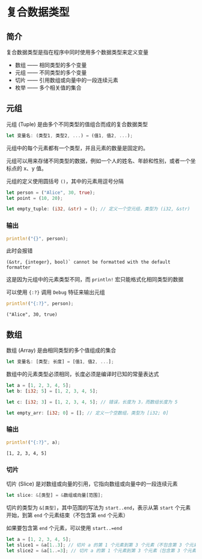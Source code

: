 # 复合数据类型

## 简介

复合数据类型是指在程序中同时使用多个数据类型来定义变量

- 数组 —— 相同类型的多个变量
- 元组 —— 不同类型的多个变量
- 切片 —— 引用数组或向量中的一段连续元素
- 枚举 —— 多个相关值的集合


## 元组

元组 (Tuple) 是由多个不同类型的值组合而成的复合数据类型

```rust
let 变量名: (类型1, 类型2, ...) = (值1, 值2, ...);
```

元组中的每个元素都有一个类型，并且元素的数量是固定的。

元组可以用来存储不同类型的数据，例如一个人的姓名、年龄和性别，或者一个坐标点的 x、y 值。

元组的定义使用圆括号 `()`，其中的元素用逗号分隔

```rust
let person = ("Alice", 30, true);
let point = (10, 20);

let empty_tuple: (i32, &str) = (); // 定义一个空元组，类型为 (i32, &str)
```

### 输出

```rust
println!("{}", person);
```

此时会报错

```
(&str, {integer}, bool)` cannot be formatted with the default formatter
```

这是因为元组中的元素类型不同，而 `println!` 宏只能格式化相同类型的数据

可以使用 `{:?}` 调用 `Debug` 特征来输出元组

```rust
println!("{:?}", person);
```

```
("Alice", 30, true)
```

## 数组

数组 (Array) 是由相同类型的多个值组成的集合

```rust
let 变量名: [类型; 长度] = [值1, 值2, ...];
```

数组中的元素类型必须相同，长度必须是编译时已知的常量表达式

```rust
let a = [1, 2, 3, 4, 5];
let b: [i32; 5] = [1, 2, 3, 4, 5];

let c: [i32; 3] = [1, 2, 3, 4, 5]; // 错误，长度为 3，而数组长度为 5

let empty_arr: [i32; 0] = []; // 定义一个空数组，类型为 [i32; 0]
```

### 输出

```rust
println!("{:?}", a);
```

```
[1, 2, 3, 4, 5]
```

### 切片

切片 (Slice) 是对数组或向量的引用，它指向数组或向量中的一段连续元素

```rust
let slice: &[类型] = &数组或向量[范围];
```

切片的类型为 `&[类型]`，其中范围的写法为 `start..end`，表示从第 `start` 个元素开始，到第 `end` 个元素结束（不包含第 `end` 个元素）

如果要包含第 `end` 个元素，可以使用 `start..=end`

```rust
let a = [1, 2, 3, 4, 5];
let slice1 = &a[1..3]; // 切片 a 的第 1 个元素到第 3 个元素（不包含第 3 个元素）
let slice2 = &a[1..=3]; // 切片 a 的第 1 个元素到第 3 个元素（包含第 3 个元素）
```
